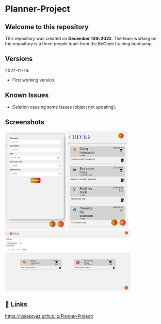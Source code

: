 # Planner-Project

## Welcome to this repository

This repository was created on **December 14th 2022**. The team working on the repository is a three people team from the BeCode training bootcamp. 

## Versions 

2022-12-16:
- First working version.

## Known Issues
- Deletion causing some issues (object not updating).
## Screenshots

<img src="./assets/images/addingTasks.png/" alt="adding task" width="200"/>
<img src="./assets/images/phoneDisplay.png/" alt="phone display" width="200"/>
<img src="./assets/images/DesktopDisplay.png/" alt="desktop display" height="200"/>

## 🔗 Links
https://lysiesoyez.github.io/Planner-Project/

